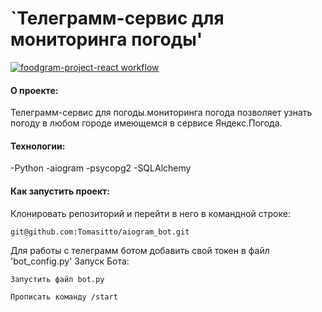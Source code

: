 # `Телеграмм-сервис для мониторинга погоды'

[![foodgram-project-react workflow](https://github.com/Tomasitto/foodgram-project-react/actions/workflows/foodgram_workflow.yaml/badge.svg)](https://github.com/Tomasitto/foodgram-project-react/actions/workflows/foodgram_workflow.yml)

#### О проекте:
Телеграмм-сервис для погоды.мониторинга погода позволяет узнать погоду в любом городе имеющемся в сервисе Яндекс.Погода.

#### Технологии:
-Python
-aiogram
-psycopg2
-SQLAlchemy


#### Как запустить проект:

Клонировать репозиторий и перейти в него в командной строке:

`git@github.com:Tomasitto/aiogram_bot.git`

Для работы с телеграмм ботом добавить свой токен в файл 'bot_config.py'
Запуск Бота:

`Запустить файл bot.py`

`Прописать команду /start`


